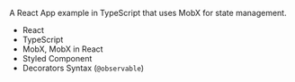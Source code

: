 A React App example in TypeScript that uses MobX for state management.

- React
- TypeScript
- MobX, MobX in React
- Styled Component
- Decorators Syntax (`@observable`)
